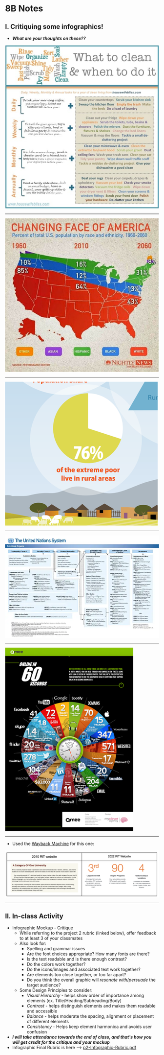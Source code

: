 # 8B Notes

## I. Critiquing some infographics!

- ***What are your thoughts on these??***

![screenshot](../_images/info-1.png)

---

![screenshot](../_images/info-2.png)

---

![screenshot](../_images/info-3.png)

---

![screenshot](../_images/info-4.png)

---

![screenshot](../_images/info-5.png)


---

-  Used the [Wayback Machine](https://web.archive.org/web/20100101000000*/https://www.rit.edu/) for this one:

![screenshot](../_images/info-6.png)

---

## II. In-class Activity
- Infographic Mockup - Critique
  - While referring to the project 2 rubric (linked below), offer feedback to at least 3 of your classmates
  - Also look for:
    - Spelling and grammar issues
    - Are the font choices appropriate? How many fonts are there?
    - Is the text readable and is there enough contrast?
    - Do the colors work together?
    - Do the icons/images and associated text work together?
    - Are elements too close together, or too far apart?
    - Do you think the overall graphic will *resonate with*/*persuade* the target audience?
   - Some Design Principles to consider:
     - *Visual Hierarchy* - helps show order of importance among elements (ex. Title/Heading/Subheading/Body)
     - *Contrast* - helps distinguish elements and makes them readable and accessible
     - *Balance* - helps moderate the spacing, alignment or placement of different elements
     - *Consistency* - Helps keep element harmonica and avoids user confusion
- ***I will take attendance towards the end of class, and that's how you will get credit for the critique and your mockup***
- Infographic Final Rubric is here --> [p2-Infographic-Rubric.pdf](../_files/p2-Infographic-Rubric.pdf)
